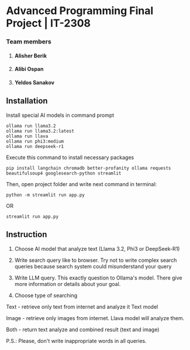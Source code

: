 
# Advanced Programming Final Project | IT-2308

### Team members

1) #### Alisher Berik
2) #### Alibi Ospan
3) #### Yeldos Sanakov


## Installation
Install special AI models in command prompt
```
ollama run llama3.2
ollama run llama3.2:latest
ollama run llava
ollama run phi3:medium
ollama run deepseek-r1
```

Execute this command to install necessary packages
```
pip install langchain chromadb better-profanity ollama requests beautifulsoup4 googlesearch-python streamlit
```

Then, open project folder and write next command in terminal:
```
python -m streamlit run app.py
```
OR
```
streamlit run app.py
```


## Instruction

1) Choose AI model that analyze text (Llama 3.2, Phi3 or DeepSeek-R1)

2) Write search query like to browser. Try not to write complex search queries because search system could misunderstand your query

3) Write LLM query. This exactly question to Ollama's model. There give more information or details about your goal.

4) Choose type of searching

Text - retrieve only text from internet and analyze it Text model

Image - retrieve only images from internet. Llava model will analyze them.

Both - return text analyze and combined result (text and image)

P.S.: Please, don't write inappropriate words in all queries.

